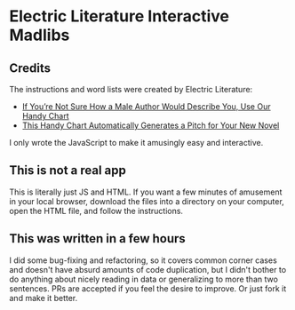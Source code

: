 # Electric Literature Interactive Madlibs

## Credits

The instructions and word lists were created by Electric Literature:

* [If You’re Not Sure How a Male Author Would Describe You, Use Our Handy Chart](https://electricliterature.com/if-youre-not-sure-how-a-male-author-would-describe-you-use-our-handy-chart-6a44afe0e586)
* [This Handy Chart Automatically Generates a Pitch for Your New Novel](https://electricliterature.com/how-to-write-elevator-pitch-novel-publicity-infographic-a8ec74ecf7ce)

I only wrote the JavaScript to make it amusingly easy and interactive.

## This is not a real app

This is literally just JS and HTML. If you want a few minutes of amusement in your local browser, download the files into a directory on your computer, open the HTML file, and follow the instructions.

## This was written in a few hours

I did some bug-fixing and refactoring, so it covers common corner cases and doesn't have absurd amounts of code duplication, but I didn't bother to do anything about nicely reading in data or generalizing to more than two sentences. PRs are accepted if you feel the desire to improve. Or just fork it and make it better.